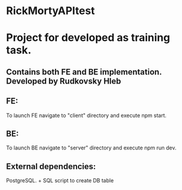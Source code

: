# RickMortyAPItest
<h1>Project for developed as training task. </h1>
<h2> Contains both FE and BE implementation. Developed by Rudkovsky Hleb </h2>

<h2>FE:</h2>
To launch FE navigate  to "client" directory and execute npm start.

<h2>BE:</h2>
To launch BE navigate to "server" directory and execute npm run dev.

<h2>External dependencies:</h2>
PostgreSQL. + SQL script to create DB table